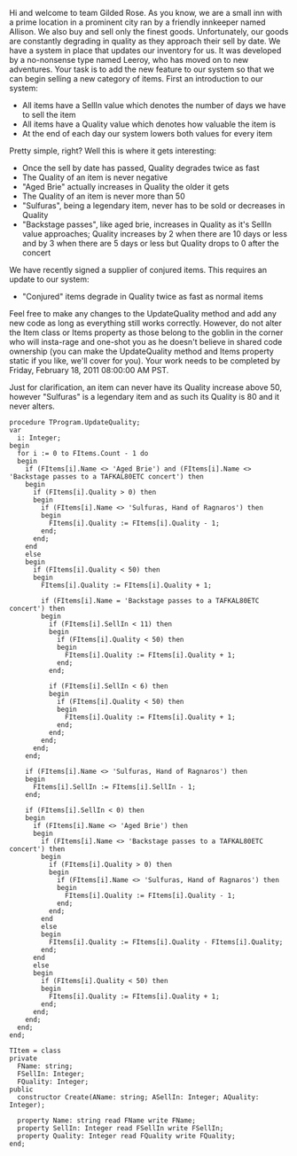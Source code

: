 Hi and welcome to team Gilded Rose. As you know, we are a small inn with a prime location in a prominent city ran by a friendly innkeeper named Allison. We also buy and sell only the finest goods. Unfortunately, our goods are constantly degrading in quality as they approach their sell by date. We have a system in place that updates our inventory for us. It was developed by a no-nonsense type named Leeroy, who has moved on to new adventures. Your task is to add the new feature to our system so that we can begin selling a new category of items. First an introduction to our system:

- All items have a SellIn value which denotes the number of days we have to sell the item
- All items have a Quality value which denotes how valuable the item is
- At the end of each day our system lowers both values for every item

Pretty simple, right? Well this is where it gets interesting:

- Once the sell by date has passed, Quality degrades twice as fast
- The Quality of an item is never negative
- "Aged Brie" actually increases in Quality the older it gets
- The Quality of an item is never more than 50
- "Sulfuras", being a legendary item, never has to be sold or decreases in Quality
- "Backstage passes", like aged brie, increases in Quality as it's SellIn value approaches; Quality increases by 2 when there are 10 days or less and by 3 when there are 5 days or less but Quality drops to 0 after the concert

We have recently signed a supplier of conjured items. This requires an update to our system:

- "Conjured" items degrade in Quality twice as fast as normal items

Feel free to make any changes to the UpdateQuality method and add any new code as long as everything still works correctly. However, do not alter the Item class or Items property as those belong to the goblin in the corner who will insta-rage and one-shot you as he doesn't believe in shared code ownership (you can make the UpdateQuality method and Items property static if you like, we'll cover for you). Your work needs to be completed by Friday, February 18, 2011 08:00:00 AM PST.

Just for clarification, an item can never have its Quality increase above 50, however "Sulfuras" is a legendary item and as such its Quality is 80 and it never alters.

    procedure TProgram.UpdateQuality;
    var
      i: Integer;
    begin
      for i := 0 to FItems.Count - 1 do
      begin
        if (FItems[i].Name <> 'Aged Brie') and (FItems[i].Name <> 'Backstage passes to a TAFKAL80ETC concert') then
        begin
          if (FItems[i].Quality > 0) then
          begin
            if (FItems[i].Name <> 'Sulfuras, Hand of Ragnaros') then
            begin
              FItems[i].Quality := FItems[i].Quality - 1;
            end;
          end;
        end
        else
        begin
          if (FItems[i].Quality < 50) then
          begin
            FItems[i].Quality := FItems[i].Quality + 1;
    
            if (FItems[i].Name = 'Backstage passes to a TAFKAL80ETC concert') then
            begin
              if (FItems[i].SellIn < 11) then
              begin
                if (FItems[i].Quality < 50) then
                begin
                  FItems[i].Quality := FItems[i].Quality + 1;
                end;
              end;
    
              if (FItems[i].SellIn < 6) then
              begin
                if (FItems[i].Quality < 50) then
                begin
                  FItems[i].Quality := FItems[i].Quality + 1;
                end;
              end;
            end;
          end;
        end;
    
        if (FItems[i].Name <> 'Sulfuras, Hand of Ragnaros') then
        begin
          FItems[i].SellIn := FItems[i].SellIn - 1;
        end;
    
        if (FItems[i].SellIn < 0) then
        begin
          if (FItems[i].Name <> 'Aged Brie') then
          begin
            if (FItems[i].Name <> 'Backstage passes to a TAFKAL80ETC concert') then
            begin
              if (FItems[i].Quality > 0) then
              begin
                if (FItems[i].Name <> 'Sulfuras, Hand of Ragnaros') then
                begin
                  FItems[i].Quality := FItems[i].Quality - 1;
                end;
              end;
            end
            else
            begin
              FItems[i].Quality := FItems[i].Quality - FItems[i].Quality;
            end;
          end
          else
          begin
            if (FItems[i].Quality < 50) then
            begin
              FItems[i].Quality := FItems[i].Quality + 1;
            end;
          end;
        end;
      end;
    end;
    
    TItem = class
    private
      FName: string;
      FSellIn: Integer;
      FQuality: Integer;
    public
      constructor Create(AName: string; ASellIn: Integer; AQuality: Integer);
    
      property Name: string read FName write FName;
      property SellIn: Integer read FSellIn write FSellIn;
      property Quality: Integer read FQuality write FQuality;
    end;
